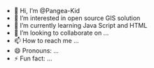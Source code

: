 - 👋 Hi, I’m @Pangea-Kid
- 👀 I’m interested in open source GIS solution
- 🌱 I’m currently learning Java Script and HTML
- 💞️ I’m looking to collaborate on ...
- 📫 How to reach me ...
- 😄 Pronouns: ...
- ⚡ Fun fact: ...

<!---
Pangea-Kid/Pangea-Kid is a ✨ special ✨ repository because its `README.md` (this file) appears on your GitHub profile.
You can click the Preview link to take a look at your changes.
--->
